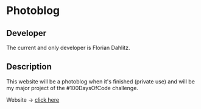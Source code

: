 # Photoblog

## Developer
The current and only developer is Florian Dahlitz.

## Description
This website will be a photoblog when it's finished (private use) and will be my major project of the #100DaysOfCode challenge.

Website -> <a href="http://fotoblog.venturedahlitz.com">click here</a>
